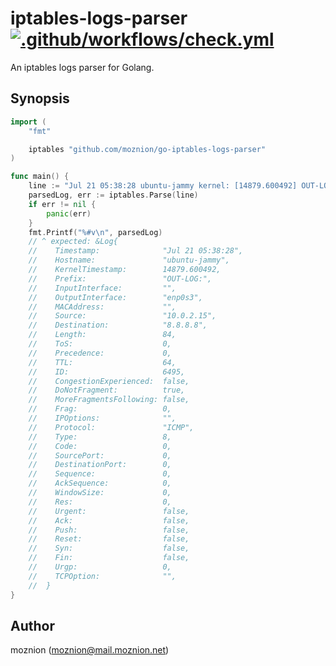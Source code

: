 # iptables-logs-parser [![.github/workflows/check.yml](https://github.com/moznion/go-iptables-logs-parser/actions/workflows/check.yml/badge.svg)](https://github.com/moznion/go-iptables-logs-parser/actions/workflows/check.yml)

An iptables logs parser for Golang.

## Synopsis

```go
import (
	"fmt"

	iptables "github.com/moznion/go-iptables-logs-parser"
)

func main() {
	line := "Jul 21 05:38:28 ubuntu-jammy kernel: [14879.600492] OUT-LOG: IN= OUT=enp0s3 SRC=10.0.2.15 DST=8.8.8.8 LEN=84 TOS=0x00 PREC=0x00 TTL=64 ID=6495 DF PROTO=ICMP TYPE=8 CODE=0 ID=1 SEQ=3",
	parsedLog, err := iptables.Parse(line)
	if err != nil {
		panic(err)
	}
	fmt.Printf("%#v\n", parsedLog)
	// ^ expected: &Log{
	//    Timestamp:              "Jul 21 05:38:28",
	//    Hostname:               "ubuntu-jammy",
	//    KernelTimestamp:        14879.600492,
	//    Prefix:                 "OUT-LOG:",
	//    InputInterface:         "",
	//    OutputInterface:        "enp0s3",
	//    MACAddress:             "",
	//    Source:                 "10.0.2.15",
	//    Destination:            "8.8.8.8",
	//    Length:                 84,
	//    ToS:                    0,
	//    Precedence:             0,
	//    TTL:                    64,
	//    ID:                     6495,
	//    CongestionExperienced:  false,
	//    DoNotFragment:          true,
	//    MoreFragmentsFollowing: false,
	//    Frag:                   0,
	//    IPOptions:              "",
	//    Protocol:               "ICMP",
	//    Type:                   8,
	//    Code:                   0,
	//    SourcePort:             0,
	//    DestinationPort:        0,
	//    Sequence:               0,
	//    AckSequence:            0,
	//    WindowSize:             0,
	//    Res:                    0,
	//    Urgent:                 false,
	//    Ack:                    false,
	//    Push:                   false,
	//    Reset:                  false,
	//    Syn:                    false,
	//    Fin:                    false,
	//    Urgp:                   0,
	//    TCPOption:              "",
	//  }
}
```

## Author

moznion (<moznion@mail.moznion.net>)

